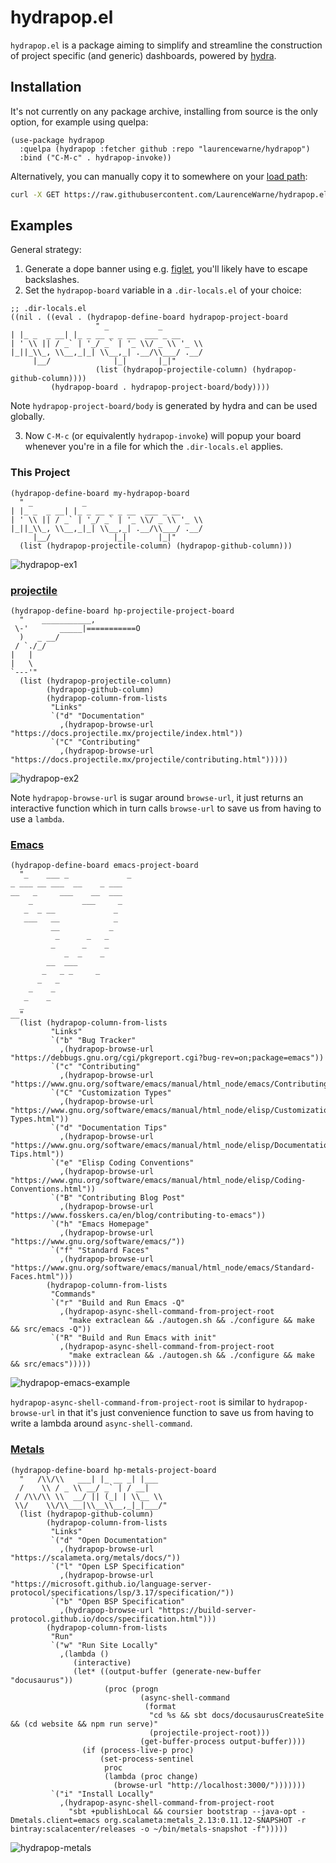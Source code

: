 # hydrapop.el

`hydrapop.el` is a package aiming to simplify and streamline the construction of project specific (and generic) dashboards, powered by [hydra](https://github.com/abo-abo/hydra/).

## Installation

It's not currently on any package archive, installing from source is the only option, for example using quelpa:

```elisp
(use-package hydrapop
  :quelpa (hydrapop :fetcher github :repo "laurencewarne/hydrapop")
  :bind ("C-M-c" . hydrapop-invoke))
```

Alternatively, you can manually copy it to somewhere on your [load path](https://www.emacswiki.org/emacs/LoadPath):

```bash
curl -X GET https://raw.githubusercontent.com/LaurenceWarne/hydrapop.el/master/hydrapop.el > /somewhere/on/your/load/path
```

## Examples

General strategy:
1. Generate a dope banner using e.g. [figlet](http://www.figlet.org/), you'll likely have to escape backslashes.
2. Set the `hydrapop-board` variable in a `.dir-locals.el` of your choice:
```elisp
;; .dir-locals.el
((nil . ((eval . (hydrapop-define-board hydrapop-project-board
		           " _           _                         
| |_ _  _ __| |_ _ __ _ _ __  ___ _ __ 
| ' \\ || / _` | '_/ _` | '_ \\/ _ \\ '_ \\
|_||_\\_, \\__,_|_| \\__,_| .__/\\___/ .__/
     |__/              |_|       |_|"
		           (list (hydrapop-projectile-column) (hydrapop-github-column))))
	     (hydrapop-board . hydrapop-project-board/body))))
```

Note `hydrapop-project-board/body` is generated by hydra and can be used globally.

3. Now `C-M-c` (or equivalently `hydrapop-invoke`) will popup your board whenever you're in a file for which the `.dir-locals.el` applies.

### This Project

```elisp
(hydrapop-define-board my-hydrapop-board
  " _           _                         
| |_ _  _ __| |_ _ __ _ _ __  ___ _ __ 
| ' \\ || / _` | '_/ _` | '_ \\/ _ \\ '_ \\
|_||_\\_, \\__,_|_| \\__,_| .__/\\___/ .__/
     |__/              |_|       |_|"
  (list (hydrapop-projectile-column) (hydrapop-github-column)))
```

![hydrapop-ex1](https://user-images.githubusercontent.com/17688577/193296424-fc5a0c54-b26f-4efe-9569-0d2b6f1e91aa.png)

### [projectile](https://github.com/bbatsov/projectile)

```elisp
(hydrapop-define-board hp-projectile-project-board
  "    ___________,
 \-'       _____|===========O
  )   _ __/
 / `./_/
|   |      
|   \         
`---'"
  (list (hydrapop-projectile-column)
        (hydrapop-github-column)
        (hydrapop-column-from-lists
         "Links"
         `("d" "Documentation"
           ,(hydrapop-browse-url "https://docs.projectile.mx/projectile/index.html"))
         `("C" "Contributing"
           ,(hydrapop-browse-url "https://docs.projectile.mx/projectile/contributing.html")))))
```

![hydrapop-ex2](https://user-images.githubusercontent.com/17688577/198323080-379a0a9a-9389-46d8-936f-e764c04e72ab.png)

Note `hydrapop-browse-url` is sugar around `browse-url`, it just returns an interactive function which in turn calls `browse-url` to save us from having to use a `lambda`.

### [Emacs](https://git.savannah.gnu.org/cgit/emacs.git)

```elisp
(hydrapop-define-board emacs-project-board
  "_    ___ _             _
_ ___ __ ___  __    _ ___
__   _     ___    __  ___
    _           ___     _
   _  _ __             _
   ___   __            _
         __           _
          _      _   _
         _      _    _
            _  _    _
        __  ___
       _   _ _     _
      _   _
    _    _
   _    _
  _
__"
  (list (hydrapop-column-from-lists
         "Links"
         `("b" "Bug Tracker"
           ,(hydrapop-browse-url "https://debbugs.gnu.org/cgi/pkgreport.cgi?bug-rev=on;package=emacs"))
         `("c" "Contributing"
           ,(hydrapop-browse-url "https://www.gnu.org/software/emacs/manual/html_node/emacs/Contributing.html"))
         `("C" "Customization Types"
           ,(hydrapop-browse-url "https://www.gnu.org/software/emacs/manual/html_node/elisp/Customization-Types.html"))
         `("d" "Documentation Tips"
           ,(hydrapop-browse-url "https://www.gnu.org/software/emacs/manual/html_node/elisp/Documentation-Tips.html"))
         `("e" "Elisp Coding Conventions"
           ,(hydrapop-browse-url "https://www.gnu.org/software/emacs/manual/html_node/elisp/Coding-Conventions.html"))
         `("B" "Contributing Blog Post"
           ,(hydrapop-browse-url "https://www.fosskers.ca/en/blog/contributing-to-emacs"))
         `("h" "Emacs Homepage"
           ,(hydrapop-browse-url "https://www.gnu.org/software/emacs/"))
         `("f" "Standard Faces"
           ,(hydrapop-browse-url "https://www.gnu.org/software/emacs/manual/html_node/emacs/Standard-Faces.html")))
        (hydrapop-column-from-lists
         "Commands"
         `("r" "Build and Run Emacs -Q"
           ,(hydrapop-async-shell-command-from-project-root
             "make extraclean && ./autogen.sh && ./configure && make && src/emacs -Q"))
         `("R" "Build and Run Emacs with init"
           ,(hydrapop-async-shell-command-from-project-root
             "make extraclean && ./autogen.sh && ./configure && make && src/emacs")))))
```

![hydrapop-emacs-example](https://user-images.githubusercontent.com/17688577/202437822-8e4aadf4-3d17-4cbd-b539-b720e4b99f16.png)

`hydrapop-async-shell-command-from-project-root` is similar to `hydrapop-browse-url` in that it's just convenience function to save us from having to write a lambda around `async-shell-command`.

### [Metals](https://github.com/scalameta/metals/)

```elisp
(hydrapop-define-board hp-metals-project-board
  "   /\\/\\   ___| |_ __ _| |___ 
  /    \\ / _ \\ __/ _` | / __|
 / /\\/\\ \\  __/ || (_| | \\__ \\
 \\/    \\/\\___|\\__\\__,_|_|___/"
  (list (hydrapop-github-column)
		(hydrapop-column-from-lists
		 "Links"
		 `("d" "Open Documentation"
		   ,(hydrapop-browse-url "https://scalameta.org/metals/docs/"))
		 `("l" "Open LSP Specification"
		   ,(hydrapop-browse-url "https://microsoft.github.io/language-server-protocol/specifications/lsp/3.17/specification/"))
         `("b" "Open BSP Specification"
		   ,(hydrapop-browse-url "https://build-server-protocol.github.io/docs/specification.html")))
		(hydrapop-column-from-lists
		 "Run"
		 `("w" "Run Site Locally"
		   ,(lambda ()
              (interactive)
              (let* ((output-buffer (generate-new-buffer "docusaurus"))
				     (proc (progn
					         (async-shell-command
					          (format
					           "cd %s && sbt docs/docusaurusCreateSite && (cd website && npm run serve)"
					           (projectile-project-root)))
					         (get-buffer-process output-buffer))))
				(if (process-live-p proc)
				    (set-process-sentinel
                     proc
                     (lambda (proc change)
				       (browse-url "http://localhost:3000/")))))))
		 `("i" "Install Locally"
		   ,(hydrapop-async-shell-command-from-project-root
			 "sbt +publishLocal && coursier bootstrap --java-opt -Dmetals.client=emacs org.scalameta:metals_2.13:0.11.12-SNAPSHOT -r bintray:scalacenter/releases -o ~/bin/metals-snapshot -f")))))
```

![hydrapop-metals](https://user-images.githubusercontent.com/17688577/231105787-f8656d58-18be-49e6-ab17-9a947c0b9f11.png)
